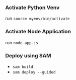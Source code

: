 ### Activate Python Venv
run `source myenv/bin/activate`

### Activate Node Application 
run `node app.js`

### Deploy using SAM
- `sam build`
- `sam deploy --guided`